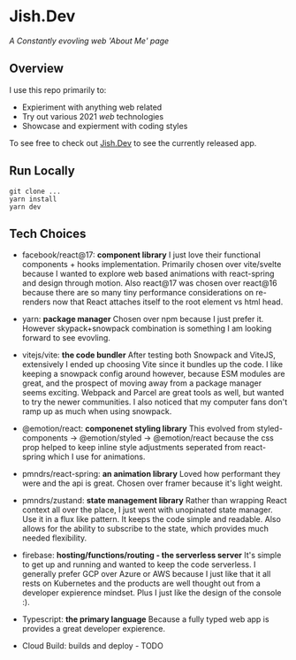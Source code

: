# Jish.Dev

*A Constantly evovling web 'About Me' page*

## Overview

I use this repo primarily to:
 * Expieriment with anything web related
 * Try out various 2021 *web* technologies 
 * Showcase and expierment with coding styles

To see free to check out [Jish.Dev](https://jish.dev) to see the currently released app.

## Run Locally
```
git clone ...
yarn install
yarn dev
```

## Tech Choices
* facebook/react@17: **component library**
  I just love their functional components + hooks implementation. Primarily chosen over vite/svelte because I wanted to explore web based animations with react-spring and design through motion. Also react@17 was chosen over react@16 because there are so many tiny performance considerations on re-renders now that React attaches itself to the root element vs html head.

* yarn: **package manager**
  Chosen over npm because I just prefer it. However skypack+snowpack combination is something I am looking forward to see evovling.

* vitejs/vite: **the code bundler**
  After testing both Snowpack and ViteJS, extensively I ended up choosing Vite since it bundles up the code. I like keeping a snowpack config around however, because ESM modules are great, and the prospect of moving away from a package manager seems exciting. Webpack and Parcel are great tools as well, but wanted to try the newer communities. I also noticed that my computer fans don't ramp up as much when using snowpack. 

* @emotion/react: **componenet styling library**
  This evolved from styled-components -> @emotion/styled -> @emotion/react because the css prop helped to keep inline style adjustments seperated from react-spring which I use for animations.

* pmndrs/react-spring: **an animation library**
  Loved how performant they were and the api is great. Chosen over framer because it's light weight. 

* pmndrs/zustand: **state management library**
  Rather than wrapping React context all over the place, I just went with unopinated state manager. Use it in a flux like pattern. It keeps the code simple and readable. Also allows for the ability to subscribe to the state, which provides much needed flexibility.

* firebase: **hosting/functions/routing - the serverless server**
  It's simple to get up and running and wanted to keep the code serverless. I generally prefer GCP over Azure or AWS because I just like that it all rests on Kubernetes and the products are well thought out from a developer expierence mindset. Plus I just like the design of the console :). 

* Typescript: **the primary language**
  Because a fully typed web app is provides a great developer expierence. 

* Cloud Build: builds and deploy - TODO